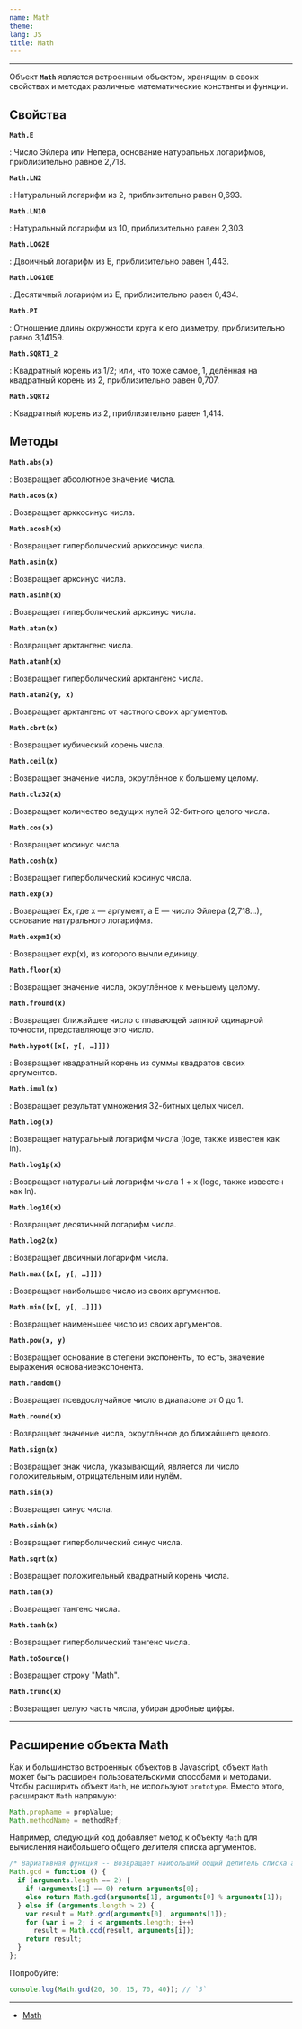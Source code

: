 ```yaml
---
name: Math
theme:
lang: JS
title: Math
---
```


---

Объект **`Math`** является встроенным объектом, хранящим в своих свойствах и методах различные математические константы и функции.

## Свойства

**`Math.E`**

: Число Эйлера или Непера, основание натуральных логарифмов, приблизительно равное 2,718.

**`Math.LN2`**

: Натуральный логарифм из 2, приблизительно равен 0,693.

**`Math.LN10`**

: Натуральный логарифм из 10, приблизительно равен 2,303.

**`Math.LOG2E`**

: Двоичный логарифм из E, приблизительно равен 1,443.

**`Math.LOG10E`**

: Десятичный логарифм из E, приблизительно равен 0,434.

**`Math.PI`**

: Отношение длины окружности круга к его диаметру, приблизительно равно 3,14159.

**`Math.SQRT1_2`**

: Квадратный корень из 1/2; или, что тоже самое, 1, делённая на квадратный корень из 2, приблизительно равен 0,707.

**`Math.SQRT2`**

: Квадратный корень из 2, приблизительно равен 1,414.

## Методы

**`Math.abs(x)`**

: Возвращает абсолютное значение числа.

**`Math.acos(x)`**

: Возвращает арккосинус числа.

**`Math.acosh(x)`**

: Возвращает гиперболический арккосинус числа.

**`Math.asin(x)`**

: Возвращает арксинус числа.

**`Math.asinh(x)`**

: Возвращает гиперболический арксинус числа.

**`Math.atan(x)`**

: Возвращает арктангенс числа.

**`Math.atanh(x)`**

: Возвращает гиперболический арктангенс числа.

**`Math.atan2(y, x)`**

: Возвращает арктангенс от частного своих аргументов.

**`Math.cbrt(x)`**

: Возвращает кубический корень числа.

**`Math.ceil(x)`**

: Возвращает значение числа, округлённое к большему целому.

**`Math.clz32(x)`**

: Возвращает количество ведущих нулей 32-битного целого числа.

**`Math.cos(x)`**

: Возвращает косинус числа.

**`Math.cosh(x)`**

: Возвращает гиперболический косинус числа.

**`Math.exp(x)`**

: Возвращает Ex, где x — аргумент, а E — число Эйлера (2,718…), основание натурального логарифма.

**`Math.expm1(x)`**

: Возвращает exp(x), из которого вычли единицу.

**`Math.floor(x)`**

: Возвращает значение числа, округлённое к меньшему целому.

**`Math.fround(x)`**

: Возвращает ближайшее число с плавающей запятой одинарной точности, представляюще это число.

**`Math.hypot([x[, y[, …]]])`**

: Возвращает квадратный корень из суммы квадратов своих аргументов.

**`Math.imul(x)`**

: Возвращает результат умножения 32-битных целых чисел.

**`Math.log(x)`**

: Возвращает натуральный логарифм числа (loge, также известен как ln).

**`Math.log1p(x)`**

: Возвращает натуральный логарифм числа 1 + x (loge, также известен как ln).

**`Math.log10(x)`**

: Возвращает десятичный логарифм числа.

**`Math.log2(x)`**

: Возвращает двоичный логарифм числа.

**`Math.max([x[, y[, …]]])`**

: Возвращает наибольшее число из своих аргументов.

**`Math.min([x[, y[, …]]])`**

: Возвращает наименьшее число из своих аргументов.

**`Math.pow(x, y)`**

: Возвращает основание в степени экспоненты, то есть, значение выражения основаниеэкспонента.

**`Math.random()`**

: Возвращает псевдослучайное число в диапазоне от 0 до 1.

**`Math.round(x)`**

: Возвращает значение числа, округлённое до ближайшего целого.

**`Math.sign(x)`**

: Возвращает знак числа, указывающий, является ли число положительным, отрицательным или нулём.

**`Math.sin(x)`**

: Возвращает синус числа.

**`Math.sinh(x)`**

: Возвращает гиперболический синус числа.

**`Math.sqrt(x)`**

: Возвращает положительный квадратный корень числа.

**`Math.tan(x)`**

: Возвращает тангенс числа.

**`Math.tanh(x)`**

: Возвращает гиперболический тангенс числа.

**`Math.toSource()`**

: Возвращает строку "Math".

**`Math.trunc(x)`**

: Возвращает целую часть числа, убирая дробные цифры.

---

## Расширение объекта Math

Как и большинство встроенных объектов в Javascript, объект `Math` может быть расширен пользовательскими способами и методами. Чтобы расширить объект `Math`, не используют `prototype`. Вместо этого, расширяют `Math` напрямую:

```js
Math.propName = propValue;
Math.methodName = methodRef;
```

Например, следующий код добавляет метод к объекту `Math` для вычисления наибольшего общего делителя списка аргументов.

```js
/* Вариативная функция -- Возвращает наибольший общий делитель списка аргументов */
Math.gcd = function () {
  if (arguments.length == 2) {
    if (arguments[1] == 0) return arguments[0];
    else return Math.gcd(arguments[1], arguments[0] % arguments[1]);
  } else if (arguments.length > 2) {
    var result = Math.gcd(arguments[0], arguments[1]);
    for (var i = 2; i < arguments.length; i++)
      result = Math.gcd(result, arguments[i]);
    return result;
  }
};
```

Попробуйте:

```js
console.log(Math.gcd(20, 30, 15, 70, 40)); // `5`
```

---

- [Math](https://developer.mozilla.org/ru/docs/Web/JavaScript/Reference/Global_Objects/Math)
